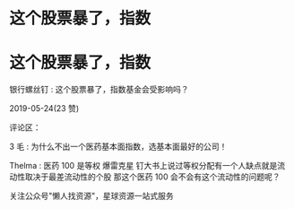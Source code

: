 # 这个股票暴了，指数

# 这个股票暴了，指数

银行螺丝钉 : 这个股票暴了，指数基金会受影响吗？

2019-05-24(23 赞)

评论区：

3 毛 : 为什么不出一个医药基本面指数，选基本面最好的公司！

Thelma : 医药 100 是等权 爆雷克星 钉大书上说过等权分配有一个人缺点就是流动性取决于最差流动性的个股 那这个医药 100 会不会有这个流动性的问题呢？

关注公众号"懒人找资源"，星球资源一站式服务